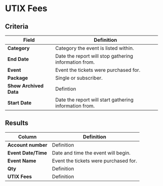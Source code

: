 # UTIX Fees

## Criteria

| **Field** | **Definition** |
| --- | --- |
| **Category** | Category the event is listed within. |
| **End Date** | Date the report will stop gathering information from. |
| **Event** | Event the tickets were purchased for. |
| **Package** | Single or subscriber. |
| **Show Archived Data** | Defintion |
| **Start Date** | Date the report will start gathering information from. |

## Results

| **Column** | **Definition** |
| --- | --- |
| **Account number** | Definition |
| **Event Date/Time** | Date and time the event will begin. |
| **Event Name** | Event the tickets were purchased for. |
| **Qty** | Definition |
| **UTIX Fees** | Definition |

